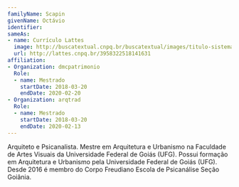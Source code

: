 ```yaml
---
familyName: Scapin
givenName: Octávio
identifier: 
sameAs:
- name: Currículo Lattes
  image: http://buscatextual.cnpq.br/buscatextual/images/titulo-sistema.png
  url: http://lattes.cnpq.br/3958322518141631
affiliation:
- Organization: dmcpatrimonio
  Role:
  - name: Mestrado
    startDate: 2018-03-20
    endDate: 2020-02-20
- Organization: arqtrad
  Role:
  - name: Mestrado
    startDate: 2018-03-20
    endDate: 2020-02-13
---
```



Arquiteto e Psicanalista. Mestre em Arquitetura e Urbanismo na Faculdade
de Artes Visuais da Universidade Federal de Goiás (UFG). Possui formação
em Arquitetura e Urbanismo pela Universidade Federal de Goiás (UFG).
Desde 2016 é membro do Corpo Freudiano Escola de Psicanálise Seção
Goiânia.

